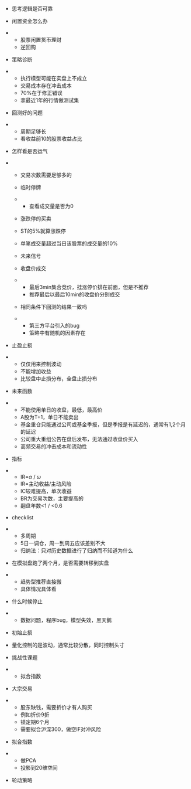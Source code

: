 - 思考逻辑是否可靠

- 闲置资金怎么办

- - 股票闲置货币理财
  - 逆回购

- 策略诊断

- - 执行模型可能在实盘上不成立
  - 交易成本存在冲击成本
  - 70%在于修正错误
  - 拿最近1年的行情做测试集

- 回测好的问题

- - 周期足够长
  - 看收益前10的股票收益占比

- 怎样看是否运气

- - 交易次数需要足够多的

  - 临时停牌

  - - 查看成交量是否为0

  - 涨跌停的买卖

  - ST的5%就算涨跌停

  - 单笔成交量超过当日该股票的成交量的10%

  - 未来信号

  - 收盘价成交

  - - 最后3min集合竞价，挂涨停价排在前面，但是不推荐
    - 推荐最后以最后10min的收盘价分别成交

  - 相同条件下回测的结果一致吗

  - - 第三方平台引入的bug
    - 策略中有随机的因素存在

- 止盈止损

- - 仅仅用来控制波动
  - 不能增加收益
  - 比较盘中止损分布，全盘止损分布

- 未来函数

- - 不能使用单日的收盘，最低，最高价
  - A股为T+1，单日不能卖出
  - 基金重仓只能通过公司或基金季报，但是季报是有延迟的，通常有1,2个月的延迟
  - 公司重大重组公告在盘后发布，无法通过收盘价买入
  - 高频交易的冲击成本和流动性

- 指标

- - IR=$\alpha$ / $\omega$ 
  - IR=主动收益/主动风险
  - IC较难提高，单次收益
  - BR为交易次数，主要提高的
  - 翻盘年数<1 / <0.6

- checklist

- - 多周期
  - 5日一调仓，周一到周五应该差别不大
  - 归纳法：只对历史数据进行了归纳而不知道为什么

- 在模拟盘跑了两个月，是否需要转移到实盘

- - 趋势型推荐直接搬
  - 具体情况具体看

- 什么时候停止

- - 数据问题，程序bug，模型失效，黑天鹅

- 初始止损

- 量化控制的是波动，通常比较分散，同时控制头寸

- 挑战性课题

- - 拟合指数

- 大宗交易

- - 股东缺钱，需要折价才有人购买
  - 例如折价9折
  - 锁定期6个月
  - 需要拟合沪深300，做空IF对冲风险

- 拟合指数

- - 做PCA
  - 投影到20维空间

- 轮动策略